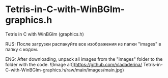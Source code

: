 # Tetris-in-C-with-WinBGIm-graphics.h
Tetris in C with WinBGIm (graphics.h)

RUS:
После загрузки распакуйте все изображения из папки "images" в папку с кодом.

ENG:
After downloading, unpack all images from the "images" folder to the folder with the code.
![Image alt](https://github.com/vladaderina/
Tetris-in-C-with-WinBGIm-graphics.h/raw/main/images/main.jpg)
